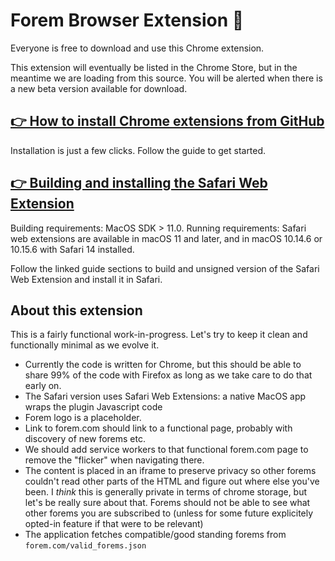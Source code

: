 # Forem Browser Extension 🌱

Everyone is free to download and use this Chrome extension.

This extension will eventually be listed in the Chrome Store, but in the
meantime we are loading from this source. You will be alerted when there is a
new beta version available for download.

## [👉 How to install Chrome extensions from GitHub](https://dev.to/ben/how-to-install-chrome-extensions-manually-from-github-1612)

Installation is just a few clicks. Follow the guide to get started.

## [👉 Building and installing the Safari Web Extension](https://developer.apple.com/documentation/safariservices/safari_app_extensions/building_a_safari_app_extension#2957926)

Building requirements: MacOS SDK > 11.0.
Running requirements: Safari web extensions are available in macOS 11 and later, and in macOS 10.14.6 or 10.15.6 with Safari 14 installed.

Follow the linked guide sections to build and unsigned version of the Safari Web Extension and install it in Safari.

## About this extension

This is a fairly functional work-in-progress. Let's try to keep it clean and
functionally minimal as we evolve it.

- Currently the code is written for Chrome, but this should be able to share 99%
  of the code with Firefox as long as we take care to do that early on.
- The Safari version uses Safari Web Extensions: a native MacOS app wraps the plugin Javascript code
- Forem logo is a placeholder.
- Link to forem.com should link to a functional page, probably with discovery of
  new forems etc.
- We should add service workers to that functional forem.com page to remove the
  "flicker" when navigating there.
- The content is placed in an iframe to preserve privacy so other forems
  couldn't read other parts of the HTML and figure out where else you've been. I
  _think_ this is generally private in terms of chrome storage, but let's be
  really sure about that. Forems should not be able to see what other forems you
  are subscribed to (unless for some future explicitely opted-in feature if that
  were to be relevant)
- The application fetches compatible/good standing forems from
  `forem.com/valid_forems.json`
